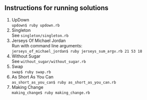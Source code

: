 ## Instructions for running solutions

1. UpDown <br/>
`updown$ ruby updown.rb`
2. Singleton <br/>
See `singleton/singleton.rb`
3. Jerseys Of Michael Jordan <br/>
Run with command line arguments: <br/>
`jerseys_of_michael_jordan$ ruby jerseys_sum_argv.rb 21 53 18`
4. Without Sugar <br/>
See `without_sugar/without_sugar.rb`
5. Swap <br/>
`swap$ ruby swap.rb`
6. As Short As You Can <br/>
`as_short_as_you_can$ ruby as_short_as_you_can.rb`
7. Making Change <br/>
`making_change$ ruby making_change.rb`
